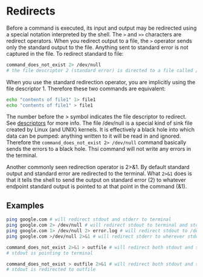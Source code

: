 # Redirects

Before a command is executed, its input and output may be redirected using a special notation interpreted by the shell.
The `>` and `>>` characters are redirect operators.
When you redirect output to a file, the `>` operator sends only the standard output to the file. Anything sent to standard error is not captured in the file.
To redirect standard to file:

```bash
command_does_not_exist 2> /dev/null
# the file descriptor 2 (standard error) is directed to a file called /dev/null.
```
When you use the standard redirection operator, you are implicitly using the file descriptor 1. Therefore these two commands are equivalent:

```bash
echo "contents of file1" 1> file1
echo "contents of file1" > file1
```

The number before the > symbol indicates the file descriptor to redirect. See [descriptors](descriptors.md) for more info.
The file /dev/null is a special kind of sink file created by Linux (and UNIX) kernels. It is effectively a black hole into which data can be pumped: anything written to it will be read in and ignored.
Therefore the `command_does_not_exist 2> /dev/null` command basically sends the errors to a black hole. Thsi command will not write any errors in the terminal. 

Another commonly seen redirection operator is 2>&1. By default standard output and standard error are redirected to the terminal.
What `2>&1` does is that it tells the shell to send the output on standard error (2) to whatever endpoint standard output is pointed to at that point in the command (&1).

## Examples

```bash
ping google.com # will redirect stdout and stderr to terminal
ping google.com 2> /dev/null # will redirect stdout to terminal and stderr to /dev/null
ping google.com 1> /dev/null 2> error.log # will redirect stdout to /dev/null and stderr to error.log
ping google.com >/dev/null 2>&1 # will redirect stderr to wherever stdout was at the time of execution (which is dev/null)

command_does_not_exist 2>&1 > outfile # will redirect both stdout and stderr to termianl because at the time of execution
# stdout is pointing to terminal

command_does_not_exist > outfile 2>&1 # will redirect both stdout and stderr to outfile because at the time of execution
# stdout is redirected to outfile
```
